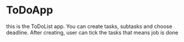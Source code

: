 # ToDoApp

this is the ToDoList app. You can create tasks, subtasks and choose deadline. After creating, user can tick the tasks that means job is done

